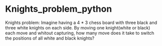 # Knights_problem_python
Knights problem: Imagine having a 4 * 3 chess board with three black and three white knights on each side. By moving one knight(white or black) each move and whitout capturing, how many move does it take to switch the positions of all white and black knights?  
